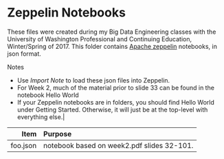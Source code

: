 # Zeppelin Notebooks

These files were created during my Big Data Engineering classes with the University of Washington Professional and Continuing Education, Winter/Spring of 2017.  This folder contains [Apache zeppelin](https://zeppelin.apache.org/) notebooks, in json format.

Notes
- Use *Import Note* to load these json files into Zeppelin.
- For Week 2, much of the material prior to slide 33 can be found in the notebook Hello World
- If your Zeppelin notebooks are in folders, you should find Hello World under Getting Started. Otherwise, it will just be at the top-level with everything else.|

| Item               | Purpose     | 
| -----------------: |:-------------|
| foo.json |  notebook based on week2.pdf slides 32-101.|

